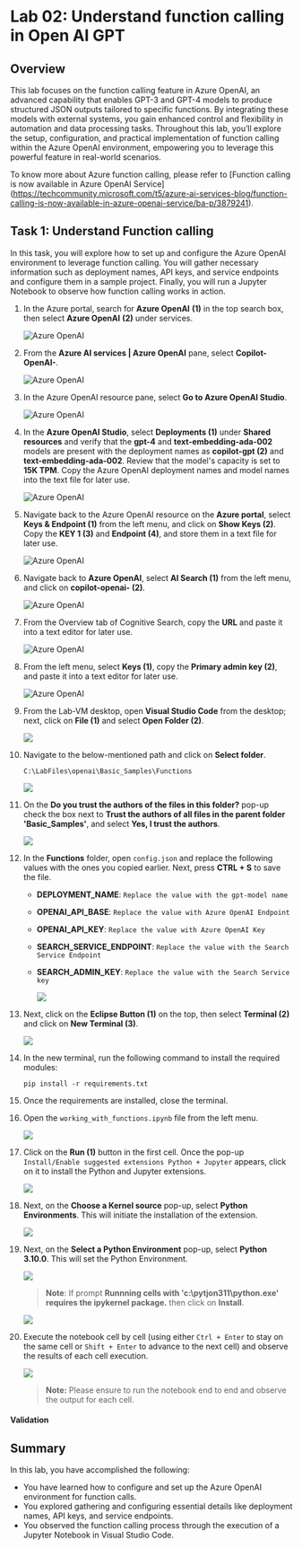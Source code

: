 # Lab 02: Understand function calling in Open AI GPT

## Overview

This lab focuses on the function calling feature in Azure OpenAI, an advanced capability that enables GPT-3 and GPT-4 models to produce structured JSON outputs tailored to specific functions. By integrating these models with external systems, you gain enhanced control and flexibility in automation and data processing tasks. Throughout this lab, you’ll explore the setup, configuration, and practical implementation of function calling within the Azure OpenAI environment, empowering you to leverage this powerful feature in real-world scenarios.

To know more about Azure function calling, please refer to [Function calling is now available in Azure OpenAI Service] (https://techcommunity.microsoft.com/t5/azure-ai-services-blog/function-calling-is-now-available-in-azure-openai-service/ba-p/3879241).

## Task 1: Understand Function calling

In this task, you will explore how to set up and configure the Azure OpenAI environment to leverage function calling. You will gather necessary information such as deployment names, API keys, and service endpoints and configure them in a sample project. Finally, you will run a Jupyter Notebook to observe how function calling works in action.

1. In the Azure portal, search for **Azure OpenAI** **(1)** in the top search box, then select **Azure OpenAI** **(2)** under services.

   ![](../media/azureopenai.png "Azure OpenAI")

1. From the **Azure AI services | Azure OpenAI** pane, select **Copilot-OpenAI-<inject key="Deployment ID" enableCopy="false"/>**.

   ![](../media/copilotopenai.png "Azure OpenAI")

1. In the Azure OpenAI resource pane, select **Go to Azure OpenAI Studio**.

   ![](../media/azureopenaistudio.png "Azure OpenAI")
      
1. In the **Azure OpenAI Studio**, select **Deployments (1)** under **Shared resources** and verify that the **gpt-4** and **text-embedding-ada-002** models are present with the deployment names as **copilot-gpt (2)** and **text-embedding-ada-002**. Review that the model's capacity is set to **15K TPM**. Copy the Azure OpenAI deployment names and model names into the text file for later use.
   
   ![](../media/model-deploy.png "Azure OpenAI")

1. Navigate back to the Azure OpenAI resource on the **Azure portal**, select **Keys & Endpoint (1)** from the left menu, and click on **Show Keys (2)**. Copy the **KEY 1 (3)** and **Endpoint (4)**, and store them in a text file for later use.

   ![](../media/l1-t2-s5.png "Azure OpenAI")
   
1. Navigate back to **Azure OpenAI**, select **AI Search (1)** from the left menu, and click on **copilot-openai-<inject key="Deployment ID" enableCopy="false"/> (2)**.

   ![](../media/l1-t2-s6.png "Azure OpenAI")

1. From the Overview tab of Cognitive Search, copy the **URL** and paste it into a text editor for later use.

   ![](../media/img36.png "Azure OpenAI")

1. From the left menu, select **Keys (1)**, copy the **Primary admin key (2)**, and paste it into a text editor for later use.

   ![](../media/img66.png "Azure OpenAI")

1. From the Lab-VM desktop, open **Visual Studio Code** from the desktop; next, click on **File (1)** and select **Open Folder (2)**.

    ![](../media/img55.png) 

2. Navigate to the below-mentioned path and click on **Select folder**. 

    ```
    C:\LabFiles\openai\Basic_Samples\Functions
    ```

   ![](../media/l2-t1-s2.png) 

4. On the **Do you trust the authors of the files in this folder?** pop-up check the box next to **Trust the authors of all files in the parent folder 'Basic_Samples'**, and select **Yes, I trust the authors**.

    ![](../media/img57.png) 

5. In the **Functions** folder, open `config.json` and replace the following values with the ones you copied earlier. Next, press **CTRL + S** to save the file.

    - **DEPLOYMENT_NAME**: `Replace the value with the gpt-model name`
    - **OPENAI_API_BASE**: `Replace the value with Azure OpenAI Endpoint`
    - **OPENAI_API_KEY**: `Replace the value with Azure OpenAI Key`
    - **SEARCH_SERVICE_ENDPOINT**: `Replace the value with the Search Service Endpoint`
    - **SEARCH_ADMIN_KEY**: `Replace the value with the Search Service key`

        ![](../media/img58.png) 

6. Next, click on the **Eclipse Button (1)** on the top, then select **Terminal (2)** and click on **New Terminal (3)**.

    ![](../media/img59.png) 

7. In the new terminal, run the following command to install the required modules:

    ```
    pip install -r requirements.txt
    ```
    
8. Once the requirements are installed, close the terminal.

9. Open the `working_with_functions.ipynb` file from the left menu.

    ![](../media/img60.png) 

10. Click on the **Run (1)** button in the first cell. Once the pop-up `Install/Enable suggested extensions Python + Jupyter` appears, click on it to install the Python and Jupyter extensions. 

    ![](../media/img61.png) 

11. Next, on the **Choose a Kernel source** pop-up, select **Python Environments**. This will initiate the installation of the extension.

       ![](../media/img62.png) 

12. Next, on the **Select a Python Environment** pop-up, select **Python 3.10.0**. This will set the Python Environment. 

       ![](../media/p24.png) 

    > **Note**: If prompt **Runnning cells with 'c:\pytjon311\python.exe' requires the ipykernel package.** then click on **Install**.

      ![](../media/install.png)

13. Execute the notebook cell by cell (using either `Ctrl + Enter` to stay on the same cell or `Shift + Enter` to advance to the next cell) and observe the results of each cell execution.

       ![](../media/openai1.1.png)

       > **Note:** Please ensure to run the notebook end to end and observe the output for each cell. 

#### Validation

<validation step="2945e6ae-9193-4560-b2b6-9b42f8bc7917" />

## Summary

In this lab, you have accomplished the following:

- You have learned how to configure and set up the Azure OpenAI environment for function calls.
- You explored gathering and configuring essential details like deployment names, API keys, and service endpoints.
- You observed the function calling process through the execution of a Jupyter Notebook in Visual Studio Code.

